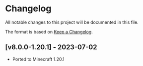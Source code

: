 # Changelog
All notable changes to this project will be documented in this file.

The format is based on [Keep a Changelog].

## [v8.0.0-1.20.1] - 2023-07-02
- Ported to Minecraft 1.20.1

[Keep a Changelog]: https://keepachangelog.com/en/1.0.0/
